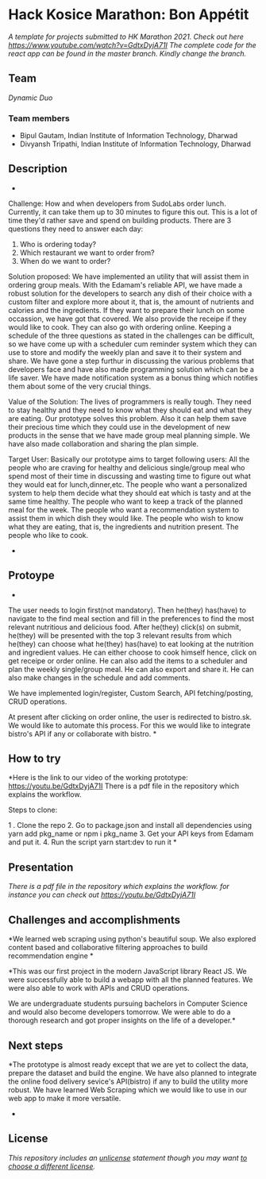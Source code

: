 # Hack Kosice Marathon: Bon Appétit

*A template for projects submitted to HK Marathon 2021. Check out here https://www.youtube.com/watch?v=GdtxDyjA71I
The complete code for the react app can be found in the master branch. Kindly change the branch.*

## Team

*Dynamic Duo*

### Team members

- Bipul Gautam, Indian Institute of Information Technology, Dharwad
- Divyansh Tripathi, Indian Institute of Information Technology, Dharwad

## Description

*
Challenge: How and when developers from SudoLabs order lunch. Currently, it can take them up to 30 minutes to figure this out. This is a lot of time they'd rather save and spend on building products.
There are 3 questions they need to answer each day:
1. Who is ordering today?
2. Which restaurant we want to order from?
3. When do we want to order?

Solution proposed:
We have implemented an utility that will assist them in ordering group meals. With the Edamam's reliable API, we have made a robust solution for the developers to search any dish of their choice with a custom filter and explore more about it, that is, the amount of nutrients and calories and the ingredients. If they want to prepare their lunch on some occassion, we have got that covered. We also provide the receipe if they would like to cook. They can also go with ordering online. 
Keeping a schedule of the three questions as stated in the challenges can be difficult, so we have come up with a scheduler cum reminder system which they can use to store and modify the weekly plan and save it to their system and share. We have gone a  step furthur in discussing the various problems that developers face and have also made programming solution which can be a life saver. We have made notification system as a bonus thing which notifies them about some of the very crucial things. 

Value of the Solution:
The lives of programmers is really tough. They need to stay healthy and they need to know what they should eat and what they are eating. Our prototype solves this problem. Also it can help them save their precious time which they could use in the development of new products in the sense that we have made group meal planning simple. We have also made collaboration and sharing the plan simple.

Target User:
 Basically our prototype aims to target following users: All the people who are craving for healthy and delicious single/group meal who spend most of their time in discussing and wasting time to figure out what they would eat for lunch,dinner,etc. The people who want a personalized system to help them decide what they should eat which is tasty and at the same time healthy. The people who want to keep a track of the planned meal for the week. The people who want a recommendation system to assist them in which dish they would like. The people who wish to know what they are eating, that is, the ingredients and nutrition present. The people who like to cook.




*

## Protoype

*

The user needs to login first(not mandatory). Then he(they) has(have) to navigate to the find meal section and fill in the preferences to find the most relevant nutritious and delicious food. After he(they) click(s) on submit, he(they) will be presented with the top 3 relevant results from which he(they) can choose what he(they) has(have) to eat looking at the nutrition and ingredient values. He can either choose to cook himself hence, click on get receipe or order online. He can also add the items to a scheduler and plan the weekly single/group meal. He can also export and share it. He can also make changes in the schedule and add comments.

We have implemented login/register, Custom Search, API fetching/posting, CRUD operations.

At present after clicking on order online, the user is redirected to bistro.sk. We would like to automate this process. For this we would like to 
integrate bistro's API if any or collaborate with bistro. 
*

## How to try

*Here is the link to our video of the working prototype: https://youtu.be/GdtxDyjA71I
There is a pdf file in the repository which explains the workflow.


Steps to clone:

1 . Clone the repo
2.  Go to package.json and install all dependencies using yarn add pkg_name or npm i pkg_name
3.  Get your API keys from Edamam and put it. 
4.  Run the script yarn start:dev to run it
*

## Presentation

*There is a pdf file in the repository which explains the workflow.
for instance you can check out  https://youtu.be/GdtxDyjA71I*

## Challenges and accomplishments

*We learned web scraping using python's beautiful soup. We also explored content based and collaborative filtering approaches to build recommendation engine *

*This was our first project in the modern JavaScript library React JS. We were successfully able to build a webapp with all the planned features. We were also able to work with APIs and CRUD operations.

We are undergraduate students pursuing bachelors in Computer Science and would also become developers tomorrow. We were able to do a thorough research and got proper insights on the life of a developer.*

## Next steps

*The prototype is almost ready except that we are yet to collect the data, prepare the dataset and build the engine. We have also planned to integrate the online food delivery sevice's API(bistro) if any to build the utility more robust. We have learned Web Scraping which we would like to use in our web app to make it more versatile.

*

## License

*This repository includes an [unlicense](http://unlicense.org/) statement though you may want [to choose a different license](https://choosealicense.com/).*
